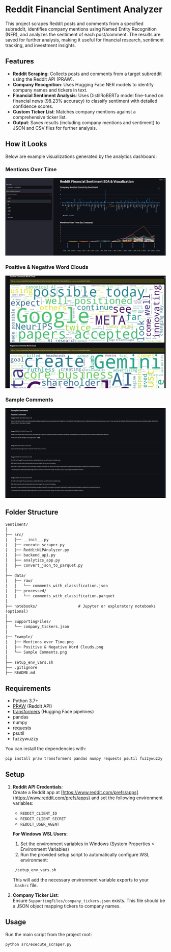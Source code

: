 # Reddit Financial Sentiment Analyzer

This project scrapes Reddit posts and comments from a specified subreddit, identifies company mentions using Named Entity Recognition (NER), and analyzes the sentiment of each post/comment. The results are saved for further analysis, making it useful for financial research, sentiment tracking, and investment insights.

## Features

- **Reddit Scraping**: Collects posts and comments from a target subreddit using the Reddit API (PRAW).
- **Company Recognition**: Uses Hugging Face NER models to identify company names and tickers in text.
- **Financial Sentiment Analysis**: Uses DistilRoBERTa model fine-tuned on financial news (98.23% accuracy) to classify sentiment with detailed confidence scores.
- **Custom Ticker List**: Matches company mentions against a comprehensive ticker list.
- **Output**: Saves results (including company mentions and sentiment) to JSON and CSV files for further analysis.

## How it Looks

Below are example visualizations generated by the analytics dashboard:

### Mentions Over Time
![Mentions Over Time](Example/Mentions%20over%20Time.png)

### Positive & Negative Word Clouds
![Positive & Negative Word Clouds](Example/Positive%20&%20Negative%20Word%20Clouds.png)

### Sample Comments
![Sample Comments](Example/Sample%20Comments.png)

## Folder Structure

```
Sentiment/
│
├── src/
│   ├── __init__.py
│   ├── execute_scraper.py
│   ├── RedditNLPAnalyzer.py
│   ├── backend_api.py
│   ├── analytics_app.py
│   ├── convert_json_to_parquet.py
│
├── data/
│   ├── raw/
│   │   └── comments_with_classification.json
│   ├── processed/
│   │   └── comments_with_classification.parquet
│
├── notebooks/                  # Jupyter or exploratory notebooks (optional)
│
├── SupportingFiles/
│   └── company_tickers.json
│
├── Example/
│   ├── Mentions over Time.png
│   ├── Positive & Negative Word Clouds.png
│   └── Sample Comments.png
│
├── setup_env_vars.sh
├── .gitignore
├── README.md
```

## Requirements

- Python 3.7+
- [PRAW](https://praw.readthedocs.io/) (Reddit API)
- [transformers](https://huggingface.co/transformers/) (Hugging Face pipelines)
- pandas
- numpy
- requests
- psutil
- fuzzywuzzy

You can install the dependencies with:

```bash
pip install praw transformers pandas numpy requests psutil fuzzywuzzy
```

## Setup

1. **Reddit API Credentials**:  
   Create a Reddit app at [https://www.reddit.com/prefs/apps](https://www.reddit.com/prefs/apps) and set the following environment variables:
   - `REDDIT_CLIENT_ID`
   - `REDDIT_CLIENT_SECRET`
   - `REDDIT_USER_AGENT`

   **For Windows WSL Users:**
   1. Set the environment variables in Windows (System Properties > Environment Variables)
   2. Run the provided setup script to automatically configure WSL environment:
   ```bash
   ./setup_env_vars.sh
   ```
   This will add the necessary environment variable exports to your `.bashrc` file.

2. **Company Ticker List**:  
   Ensure `SupportingFiles/company_tickers.json` exists. This file should be a JSON object mapping tickers to company names.

## Usage

Run the main script from the project root:

```bash
python src/execute_scraper.py
```